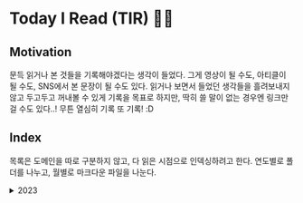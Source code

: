 # Today I Read (TIR) 📖🔥

## Motivation

문득 읽거나 본 것들을 기록해야겠다는 생각이 들었다. 그게 영상이 될 수도, 아티클이 될 수도, SNS에서 본 문장이 될 수도 있다. 읽거나 보면서 들었던 생각들을 흘려보내지 않고 두고두고 꺼내볼 수 있게 기록을 목표로 하지만, 딱히 쓸 말이 없는 경우엔 링크만 걸 수도 있다..! 무튼 열심히 기록 또 기록! :D

## Index

목록은 도메인을 따로 구분하지 않고, 다 읽은 시점으로 인덱싱하려고 한다. 연도별로 폴더를 나누고, 월별로 마크다운 파일을 나눈다.

<details>
  <summary>2023</summary>

  - [2023-01](./2023/2023-01.md)
</details>
